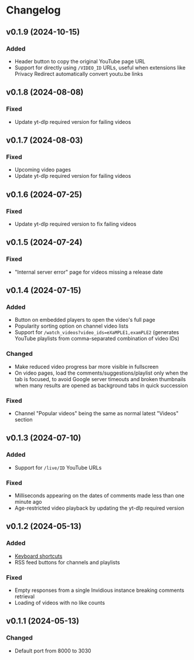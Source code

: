 # Changelog

## v0.1.9 (2024-10-15)

### Added

- Header button to copy the original YouTube page URL
- Support for directly using `/VIDEO_ID` URLs, useful when extensions like
  Privacy Redirect automatically convert youtu.be links


## v0.1.8 (2024-08-08)

### Fixed

- Update yt-dlp required version for failing videos


## v0.1.7 (2024-08-03)

### Fixed

- Upcoming video pages
- Update yt-dlp required version for failing videos


## v0.1.6 (2024-07-25)

### Fixed

- Update yt-dlp required version to fix failing videos


## v0.1.5 (2024-07-24)

### Fixed

- "Internal server error" page for videos missing a release date 


## v0.1.4 (2024-07-15)

### Added

- Button on embedded players to open the video's full page
- Popularity sorting option on channel video lists
- Support for `/watch_videos?video_ids=eXaMPLE1,examPLE2`
  (generates YouTube playlists from comma-separated combination of video IDs)

### Changed

- Make reduced video progress bar more visible in fullscreen
- On video pages, load the comments/suggestions/playlist only when the tab is
  focused, to avoid Google server timeouts and broken thumbnails when many
  results are opened as background tabs in quick succession

### Fixed

- Channel "Popular videos" being the same as normal latest "Videos" section


## v0.1.3 (2024-07-10)

### Added

- Support for `/live/ID` YouTube URLs 

### Fixed

- Milliseconds appearing on the dates of comments made less than one minute ago
- Age-restricted video playback by updating the yt-dlp required version


## v0.1.2 (2024-05-13)

### Added

- [Keyboard shortcuts](./README.md#keyboard-shortcuts)
- RSS feed buttons for channels and playlists

### Fixed

- Empty responses from a single Invidious instance breaking comments retrieval
- Loading of videos with no like counts


## v0.1.1 (2024-05-13)

### Changed

- Default port from 8000 to 3030
